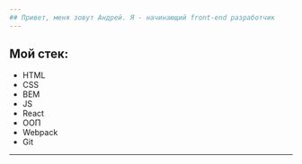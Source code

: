 ```yaml
---
## Привет, меня зовут Андрей. Я - начинающий front-end разработчик
---
```

## Мой стек:
* HTML
* CSS
* BEM
* JS
* React
* ООП
* Webpack
* Git
---
